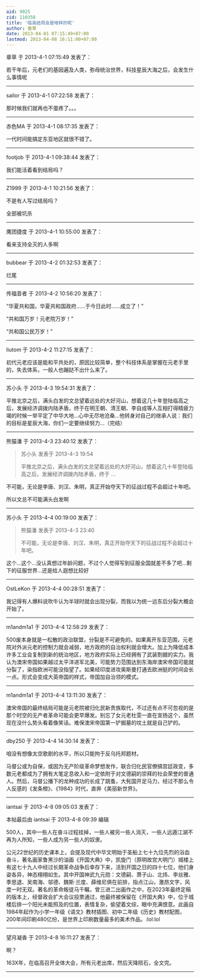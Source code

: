 ```yaml
---
aid: 9025
zid: 110358
title: '临高结局会是啥样的呢'
author: 章草
date: 2013-04-01 07:15:49+07:00
lastmod: 2013-04-08 16:11:00+07:00
---
```


章草 于 2013-4-1 07:15:49 发表了：

若干年后，元老们的基因遍及人类，弥母统治世界，科技星辰大海之后，会发生什么事情呢

---------

sailor 于 2013-4-1 07:22:58 发表了：

那时候我们就再也不蛋疼了。。。

---------

赤色MA 于 2013-4-1 08:17:35 发表了：

一代时间能搞定东亚地区就很不错了。

---------

footjob 于 2013-4-1 09:38:44 发表了：

我们能活着看到结局吗？

---------

Z1999 于 2013-4-1 10:21:56 发表了：

不是有人写过结局吗？

全部被坑杀

---------

鹰团捷度 于 2013-4-1 10:55:00 发表了：

看来支持全灭的人多啊

---------

bubbear 于 2013-4-2 01:32:53 发表了：

烂尾

---------

传福音者 于 2013-4-2 10:56:20 发表了：

“华夏共和国，华夏共和国政府……于今日此时……成立了！”

“共和国万岁！元老院万岁！”

“共和国公民万岁！”

---------

liutom 于 2013-4-2 11:27:15 发表了：

初代元老应该是能和平共处的，原因比较简单，整个科技体系是掌握在元老手里的，失去体系，一般人也蹦跶不出什么来了。

---------

苏小头 于 2013-4-3 19:54:31 发表了：

平推北京之后，满头白发的文总望着远处的大好河山，想着这几十年登陆临高之后，发展经济调拨内陆矛盾，终于在明王朝、清王朝、李自成等人互相打得精疲力竭的时候一举平定了中华大地...心中无尽地沧桑...他转身对自己的继承人说：我们的目标是星辰大海，你们一定要继续努力...（完结）

---------

熊猫潘 于 2013-4-3 23:40:12 发表了：

> 苏小头 发表于 2013-4-3 19:54
> 
> 平推北京之后，满头白发的文总望着远处的大好河山，想着这几十年登陆临高之后，发展经济调拨内陆矛盾，终于 ...



不可能，无论是李唐、刘汉、朱明，真正开始夺天下的征战过程不会超过十年吧。

所以文总不可能满头白发啊

---------

苏小头 于 2013-4-4 00:19:00 发表了：

> 熊猫潘 发表于 2013-4-3 23:40
> 
> 不可能，无论是李唐、刘汉、朱明，真正开始夺天下的征战过程不会超过十年吧。



这个...这个...没认真想过年龄问题，不过个人觉得写到征服全国就差不多了吧...剩下的征服世界...还是给人遐想比较好

---------

OstLeKon 于 2013-4-4 00:28:51 发表了：

我记得有人爆料说吹牛认为半球时就会出现分裂，而我以为统一远东后分裂大概会开始了。

---------

m1andm1a1 于 2013-4-4 12:58:29 发表了：

500废本身就是一松散的政治联盟，分裂是不可避免的。如果离开东亚范围，元老院对外派元老的控制力就会减弱，地方政府的自治权利就会增大。加上为降低成本许多工业会复制到新的统治地区，地方政府实际上已经拥有了武装割据的实力。我认为澳宋帝国如果越过太平洋进军北美，可能势力范围达到东海岸澳宋帝国可能就分裂了，染指欧洲可能没指望了。如果经印度进攻奥斯曼打通去欧洲挺的时间会长一点。形式会变成大英帝国的样式，帝国加自治领的模式。

---------

m1andm1a1 于 2013-4-4 13:11:30 发表了：

澳宋帝国的最终结局可能是元老院被归化民新贵族取代，不过还有点不可忽视的是那个时空的无产者革命可能会更早爆发。别忘了女元老杜雯一直在宣扬这个，虽然现在没什么势头看着像笑话。难保澳宋帝国第一铲掘墓的坟土就是自己铲的。

---------

dby250 于 2013-4-4 14:30:14 发表了：

咱没有想像太空歌剧的水平，所以只能拘于反乌托邦题材。

马督公或为自保，或因为无产阶级革命梦想发作，联合归化民官僚搞宫廷政变，多数元老都成为了拥有大笔定息收入和一定依附于对文德嗣的崇拜的社会荣誉的普通人。然后，马督公播下的龙种成功的长成了跳蚤，大髡国开足马力，经过不那么令人反感的《发条橙》、《1984》时代，直奔《美丽新世界》。

---------

iantsai 于 2013-4-8 09:05:03 发表了：

本帖最后由 iantsai 于 2013-4-8 09:39 编辑 

500人，其中一些人在奋斗过程挂掉，一些人被另一些人消灭，一些人远遁江湖不再为人所知，一些人成为另一些人的奴隶。

公元22世纪的历史课本上，会提及现代中华文明始于圣船上七十九位先烈的浴血奋斗，著名画家鲁黑沙的油画《开国大典》中，凯旋门（原明故宫大明门）城楼上有这七十九人中经过长期革命战争后幸存下来，活到开国之日的四十七位，他们身姿各异，神态栩栩如生。其中开国神武九元勋：文德嗣、萧子山、北炜、李丝雅、季思退、吴南海、邬德、魏斯·兰度、薛维尼俱在前排，指点江山，激昂文字，风度一时无双。著名的革命叛徒马千瞩，曾三进二出画作之中，在2023年最终定稿的版本上，经督政会扩大会议投票通过，他最终被保留在《开国大典》中，位于城楼后排一个阳光未能照及的位置，表情复杂，偷望着文综，眼中充满恨意。此画自1984年起作为小学一年级《语文》教材插图、初中二年级《历史》教材配图，200年间印刷480亿份，是世界上印刷数量最多的美术作品。:lol:lol

---------

望月凝香 于 2013-4-8 16:11:27 发表了：

啊？

163X年，在临高召开全体大会，所有元老出席，然后天降陨石，全文完。

---------

